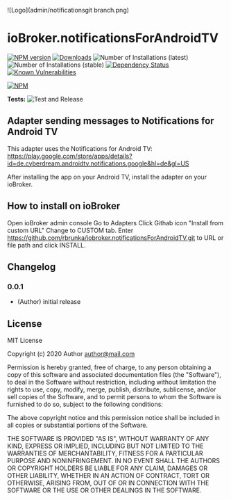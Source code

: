 ![Logo](admin/notificationsgit branch.png)
# ioBroker.notificationsForAndroidTV

[![NPM version](http://img.shields.io/npm/v/iobroker.notificationsForAndroidTV.svg)](https://www.npmjs.com/package/iobroker.template)
[![Downloads](https://img.shields.io/npm/dm/iobroker.notificationsForAndroidTV.svg)](https://www.npmjs.com/package/iobroker.template)
![Number of Installations (latest)](http://iobroker.live/badges/notificationsForAndroidTV-installed.svg)
![Number of Installations (stable)](http://iobroker.live/badges/notificationsForAndroidTV-stable.svg)
[![Dependency Status](https://img.shields.io/david/rbrunka/iobroker.notificationsForAndroidTV.svg)](https://david-dm.org/rbrunka/iobroker.notificationsForAndroidTV)
[![Known Vulnerabilities](https://snyk.io/test/github/rbrunka/ioBroker.notificationsForAndroidTV/badge.svg)](https://snyk.io/test/github/rbrunka/ioBroker.notificationsForAndroidTV)

[![NPM](https://nodei.co/npm/iobroker.notificationsForAndroidTV.png?downloads=true)](https://nodei.co/npm/iobroker.notificationsForAndroidTV/)

**Tests:** ![Test and Release](https://github.com/rbrunka/ioBroker.notificationsForAndroidTV/workflows/Test%20and%20Release/badge.svg)

## Adapter sending messages to Notifications for Android TV
This adapter uses the Notifications for Android TV: https://play.google.com/store/apps/details?id=de.cyberdream.androidtv.notifications.google&hl=de&gl=US

After installing the app on your Android TV, install the adapter on your ioBroker.

## How to install on ioBroker
Open ioBroker admin console
Go to Adapters
Click Githab icon "Install from custom URL"
Change to CUSTOM tab.
Enter https://github.com/rbrunka/iobroker.notificationsForAndroidTV.git to URL or file path and click INSTALL.

## Changelog

### 0.0.1
* (Author) initial release

## License
MIT License

Copyright (c) 2020 Author <author@mail.com>

Permission is hereby granted, free of charge, to any person obtaining a copy
of this software and associated documentation files (the "Software"), to deal
in the Software without restriction, including without limitation the rights
to use, copy, modify, merge, publish, distribute, sublicense, and/or sell
copies of the Software, and to permit persons to whom the Software is
furnished to do so, subject to the following conditions:

The above copyright notice and this permission notice shall be included in all
copies or substantial portions of the Software.

THE SOFTWARE IS PROVIDED "AS IS", WITHOUT WARRANTY OF ANY KIND, EXPRESS OR
IMPLIED, INCLUDING BUT NOT LIMITED TO THE WARRANTIES OF MERCHANTABILITY,
FITNESS FOR A PARTICULAR PURPOSE AND NONINFRINGEMENT. IN NO EVENT SHALL THE
AUTHORS OR COPYRIGHT HOLDERS BE LIABLE FOR ANY CLAIM, DAMAGES OR OTHER
LIABILITY, WHETHER IN AN ACTION OF CONTRACT, TORT OR OTHERWISE, ARISING FROM,
OUT OF OR IN CONNECTION WITH THE SOFTWARE OR THE USE OR OTHER DEALINGS IN THE
SOFTWARE.